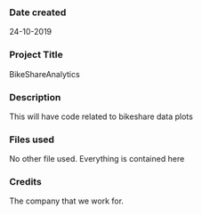 ### Date created
24-10-2019

### Project Title
BikeShareAnalytics

### Description
This will have code related to bikeshare data plots

### Files used
No other file used. Everything is contained here

### Credits
The company that we work for.

